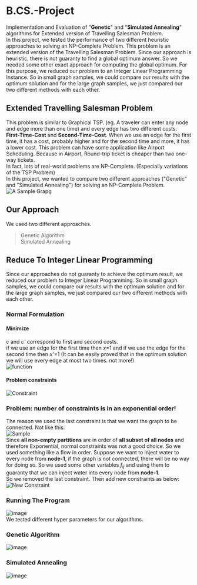 # B.CS.-Project
Implementation and Evaluation of "**Genetic**" and "**Simulated Annealing**" algorithms for Extended version of Travelling Salesman Problem. <br>
In this project, we tested the performance of two different heuristic approaches to solving an NP-Complete Problem. This problem is an extended version of the Travelling Salesman Problem. Since our approach is heuristic, there is not guaranty to find a global optimum answer. So we needed some other exact approach for computing the global optimum. For this purpose, we reduced our problem to an Integer Linear Programming Instance. So in small graph samples, we could compare our results with the optimum solution and for the large graph samples, we just compared our two different methods with each other. <br>

## Extended Travelling Salesman Problem
This problem is similar to Graphical TSP. (eg. A traveler can enter any node and edge more than one time) and every edge has two different costs. **First-Time-Cost** and **Second-Time-Cost**. When we use an edge for the first time, it has a cost, probably higher and for the second time and more, it has a lower cost. This problem can have some application like Airport Scheduling. Because in Airport, Round-trip ticket is cheaper than two one-way tickets. <br>
In fact, lots of real-world problems are NP-Complete. (Especially variations of the TSP Problem) <br>
In this project, we wanted to compare two different approaches ("Genetic" and "Simulated Annealing") for solving an NP-Complete Problem. <br>
![A Sample Grapg](/Images/a-simple-graph.bmp)
 
 ## Our Approach
 We used two different approaches.
 > Genetic Algorithm <br>
 > Simulated Annealing <br>

 ## Reduce To Integer Linear Programming
 Since our approaches do not guaranty to achieve the optimum result, we reduced our problem to Integer Linear Programming.  So in small graph samples, we could compare our results with the optimum solution and for the large graph samples, we just compared our two different methods with each other.
 <br>
 ### Normal Formulation
 #### Minimize <br>
 *c* and *c'* correspond to first and second costs. <br>
 if we use an edge for the first time then *x*=1 and if we use the edge for the second time then *x'*=1 (It can be easily proved that in the optimum solution we will use every edge at most two times. not more!) <br> 
![function](/Images/formula-1.bmp) 
 #### Problem constraints <br>
![Constraint](/Images/constraint.bmp)

### Problem: number of constraints is in an exponential order! 
The reason we used the last constraint is that we want the graph to be connected. Not like this:<br>
![Sample](/Images/lip-probelm.bmp) <br>
Since **all non-empty partitions** are in order of **all subset of all nodes** and therefore Exponential, normal constraints was not a good choice. So we used something like a flow in order. Suppose we want to inject water to every node from **node-1**, if the graph is not connected, there will be no way for doing so. So we used some other variables *f<sub>ij</sub>* and using them to guaranty that we can inject water into every node from **node-1**. <br>
So we removed the last constraint. Then add new constraints as below:<br>
![New Constraint](/Images/new-condition.bmp)

### Running The Program
![image](/Images/an-output.bmp) <br>
We tested different hyper parameters for our algorithms. 
### Genetic Algorithm
![image](/Images/genetic-pop-cost.bmp) <br>
### Simulated Annealing
![image](/Images/simulated-annealing-iteration-costt.bmp) <br>

